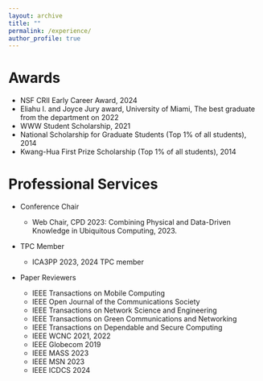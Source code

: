 ```yaml
---
layout: archive
title: ""
permalink: /experience/
author_profile: true
---
```


<!-- # Works -->
<!-- * ### **Assistant Professor**, Middle Tennessee State University, 2023 to present. -->
<!-- * ### **Research Intern**, Futurewei, Summer 2022. -->
<!--   * Research intern at IC lab. Focus on neural rendering dynamic human poses in metaverse. -->
<!-- * ### **Research Assistant** -->
<!-- University of Miami, 2018 to present. -->
<!-- * ### **Teaching Assistant** -->
<!-- University of Miami, 2020 to 2021. -->
<!--   * ECE212-S - Processors: Hardware, Software, and Interfacing (Fall 2020, Spring 2021). -->
<!--   * ECE417-O - Embedded Microprocessor System Design (Fall 2020). -->
<!--   * Courses taught include circuit analysis, digital logic, microprocessors, computer architecture (undergraduate and graduate levels), and embedded systems design based on DE1-SOC kit. -->
<!-- * ### **Software Engineer**, ZTE Corporation,  2015 to 2018. -->
<!--   * Our team developed the product [ZXUN SSS-Supplementary Service Server](https://www.zte.com.cn/global/products/core_network/packet_core/voice_communication/425187) based on the 3GPP standard. -->
<!--   * C, C++, Python -->
<!-- * ### Research Assistant -->
<!-- Shanghai University, 08/2012 to 05/2015. -->

# Awards
- NSF CRII Early Career Award, 2024
- Eliahu I. and Joyce Jury award, University of Miami, The best graduate from the department on 2022
- WWW Student Scholarship, 2021
- National Scholarship for Graduate Students (Top 1% of all students), 2014
- Kwang-Hua First Prize Scholarship (Top 1% of all students), 2014

# Professional Services
- Conference Chair
  - Web Chair, CPD 2023: Combining Physical and Data-Driven Knowledge in Ubiquitous Computing, 2023.

- TPC Member
  - ICA3PP 2023, 2024 TPC member

- Paper Reviewers
  - IEEE Transactions on Mobile Computing
  - IEEE Open Journal of the Communications Society
  - IEEE Transactions on Network Science and Engineering
  - IEEE Transactions on Green Communications and Networking
  - IEEE Transactions on Dependable and Secure Computing
  - IEEE WCNC 2021, 2022
  - IEEE Globecom 2019
  - IEEE MASS 2023
  - IEEE MSN 2023
  - IEEE ICDCS 2024




<!-- # Professional Membership -->
<!-- - Student member of IEEE -->
<!-- - Student member of ACM -->

<!-- # Volunteer -->
<!-- - National Science Bowl (NSB), 2021 -->
<!-- - Shanghai EXPO, 2010 -->
